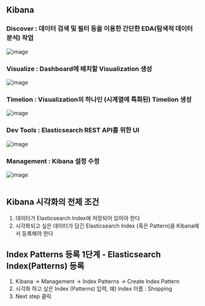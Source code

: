 ## Kibana
### Discover : 데이터 검색 및 필터 등을 이용한 간단한 EDA(탐색적 데이터 분석) 작업
![image](https://user-images.githubusercontent.com/77952321/157610012-4bb407fd-36c2-4637-ab73-99a6fd70b12b.png)

### Visualize : Dashboard에 배치할 Visualization 생성
![image](https://user-images.githubusercontent.com/77952321/157610272-84a9bf9e-d71d-407b-8e58-210f4341676a.png)

### Timelion : Visualization의 하나인 (시계열에 특화된) Timelion 생성
![image](https://user-images.githubusercontent.com/77952321/157610441-6a420561-2b29-45c1-b211-6babf3cb725b.png)

### Dev Tools : Elasticsearch REST API를 위한 UI
![image](https://user-images.githubusercontent.com/77952321/157610550-57452e05-a134-4eb2-9391-8ed08a21a68b.png)

### Management : Kibana 설정 수정
![image](https://user-images.githubusercontent.com/77952321/157610637-a6f75eef-3e4c-4bc2-b050-9b281f25cf97.png)
<br></br>
## Kibana 시각화의 전제 조건
1. 데이터가 Elasticsearch Index에 저장되어 있어야 한다
2. 시각화되고 싶은 데이터가 담긴 Elasticsearch Index (혹은 Pattern)을 Kibana에서 등록해야 한다

## Index Patterns 등록 1단계 - Elasticsearch Index(Patterns) 등록
1. Kibana -> Management -> Index Patterns -> Create Index Pattern
2. 시각화 하고 싶은 Index (Patterns) 입력, 예) Index 이름 : Shopping
3. Next step 클릭

